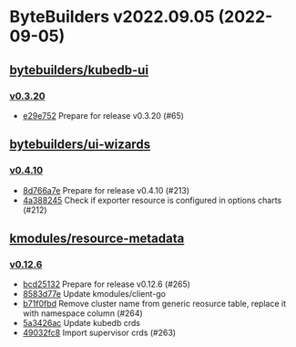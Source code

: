 # ByteBuilders v2022.09.05 (2022-09-05)


## [bytebuilders/kubedb-ui](https://github.com/bytebuilders/kubedb-ui)

### [v0.3.20](https://github.com/bytebuilders/kubedb-ui/releases/tag/v0.3.20)

- [e29e752](https://github.com/bytebuilders/kubedb-ui/commit/e29e752) Prepare for release v0.3.20 (#65)



## [bytebuilders/ui-wizards](https://github.com/bytebuilders/ui-wizards)

### [v0.4.10](https://github.com/bytebuilders/ui-wizards/releases/tag/v0.4.10)

- [8d766a7e](https://github.com/bytebuilders/ui-wizards/commit/8d766a7e) Prepare for release v0.4.10 (#213)
- [4a388245](https://github.com/bytebuilders/ui-wizards/commit/4a388245) Check if exporter resource is configured in options charts (#212)



## [kmodules/resource-metadata](https://github.com/kmodules/resource-metadata)

### [v0.12.6](https://github.com/kmodules/resource-metadata/releases/tag/v0.12.6)

- [bcd25132](https://github.com/kmodules/resource-metadata/commit/bcd25132) Prepare for release v0.12.6 (#265)
- [8583d77e](https://github.com/kmodules/resource-metadata/commit/8583d77e) Update kmodules/client-go
- [b71f0fbd](https://github.com/kmodules/resource-metadata/commit/b71f0fbd) Remove cluster name from generic reosurce table, replace it with namespace column (#264)
- [5a3426ac](https://github.com/kmodules/resource-metadata/commit/5a3426ac) Update kubedb crds
- [49032fc8](https://github.com/kmodules/resource-metadata/commit/49032fc8) Import supervisor crds (#263)



